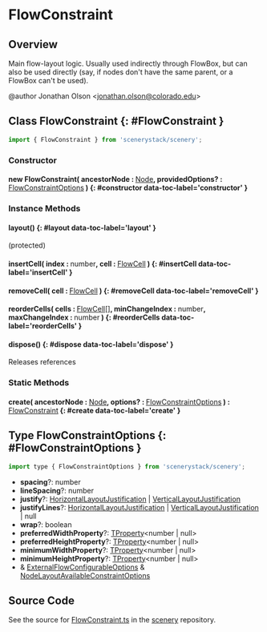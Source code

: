 # FlowConstraint

## Overview

Main flow-layout logic. Usually used indirectly through FlowBox, but can also be used directly (say, if nodes don't
have the same parent, or a FlowBox can't be used).

@author Jonathan Olson &lt;jonathan.olson@colorado.edu&gt;

## Class FlowConstraint {: #FlowConstraint }


```js
import { FlowConstraint } from 'scenerystack/scenery';
```
### Constructor

#### new FlowConstraint( ancestorNode : <span style="font-weight: 400;">[Node](../scenery/Node.md)</span>, providedOptions? : <span style="font-weight: 400;">[FlowConstraintOptions](../scenery/FlowConstraint.md#FlowConstraintOptions)</span> ) {: #constructor data-toc-label='constructor' }

### Instance Methods

#### layout() {: #layout data-toc-label='layout' }

(protected)

#### insertCell( index : <span style="font-weight: 400;"><span style="color: hsla(calc(var(--md-hue) + 180deg),80%,40%,1);">number</span></span>, cell : <span style="font-weight: 400;">[FlowCell](../scenery/FlowCell.md)</span> ) {: #insertCell data-toc-label='insertCell' }

#### removeCell( cell : <span style="font-weight: 400;">[FlowCell](../scenery/FlowCell.md)</span> ) {: #removeCell data-toc-label='removeCell' }

#### reorderCells( cells : <span style="font-weight: 400;">[FlowCell](../scenery/FlowCell.md)[]</span>, minChangeIndex : <span style="font-weight: 400;"><span style="color: hsla(calc(var(--md-hue) + 180deg),80%,40%,1);">number</span></span>, maxChangeIndex : <span style="font-weight: 400;"><span style="color: hsla(calc(var(--md-hue) + 180deg),80%,40%,1);">number</span></span> ) {: #reorderCells data-toc-label='reorderCells' }

#### dispose() {: #dispose data-toc-label='dispose' }

Releases references

### Static Methods

#### create( ancestorNode : <span style="font-weight: 400;">[Node](../scenery/Node.md)</span>, options? : <span style="font-weight: 400;">[FlowConstraintOptions](../scenery/FlowConstraint.md#FlowConstraintOptions)</span> ) : <span style="font-weight: 400;">[FlowConstraint](../scenery/FlowConstraint.md)</span> {: #create data-toc-label='create' }



## Type FlowConstraintOptions {: #FlowConstraintOptions }


```js
import type { FlowConstraintOptions } from 'scenerystack/scenery';
```
- **spacing**?: <span style="color: hsla(calc(var(--md-hue) + 180deg),80%,40%,1);">number</span>
- **lineSpacing**?: <span style="color: hsla(calc(var(--md-hue) + 180deg),80%,40%,1);">number</span>
- **justify**?: [HorizontalLayoutJustification](../scenery/LayoutJustification.md#HorizontalLayoutJustification) | [VerticalLayoutJustification](../scenery/LayoutJustification.md#VerticalLayoutJustification)
- **justifyLines**?: [HorizontalLayoutJustification](../scenery/LayoutJustification.md#HorizontalLayoutJustification) | [VerticalLayoutJustification](../scenery/LayoutJustification.md#VerticalLayoutJustification) | <span style="color: hsla(calc(var(--md-hue) + 180deg),80%,40%,1);">null</span>
- **wrap**?: <span style="color: hsla(calc(var(--md-hue) + 180deg),80%,40%,1);">boolean</span>
- **preferredWidthProperty**?: [TProperty](../axon/TProperty.md)&lt;<span style="color: hsla(calc(var(--md-hue) + 180deg),80%,40%,1);">number</span> | <span style="color: hsla(calc(var(--md-hue) + 180deg),80%,40%,1);">null</span>&gt;
- **preferredHeightProperty**?: [TProperty](../axon/TProperty.md)&lt;<span style="color: hsla(calc(var(--md-hue) + 180deg),80%,40%,1);">number</span> | <span style="color: hsla(calc(var(--md-hue) + 180deg),80%,40%,1);">null</span>&gt;
- **minimumWidthProperty**?: [TProperty](../axon/TProperty.md)&lt;<span style="color: hsla(calc(var(--md-hue) + 180deg),80%,40%,1);">number</span> | <span style="color: hsla(calc(var(--md-hue) + 180deg),80%,40%,1);">null</span>&gt;
- **minimumHeightProperty**?: [TProperty](../axon/TProperty.md)&lt;<span style="color: hsla(calc(var(--md-hue) + 180deg),80%,40%,1);">number</span> | <span style="color: hsla(calc(var(--md-hue) + 180deg),80%,40%,1);">null</span>&gt;
- &amp; [ExternalFlowConfigurableOptions](../scenery/FlowConfigurable.md#ExternalFlowConfigurableOptions) &amp; [NodeLayoutAvailableConstraintOptions](../scenery/NodeLayoutConstraint.md#NodeLayoutAvailableConstraintOptions)




## Source Code

See the source for [FlowConstraint.ts](https://github.com/phetsims/scenery/blob/main/js/layout/constraints/FlowConstraint.ts) in the [scenery](https://github.com/phetsims/scenery) repository.
